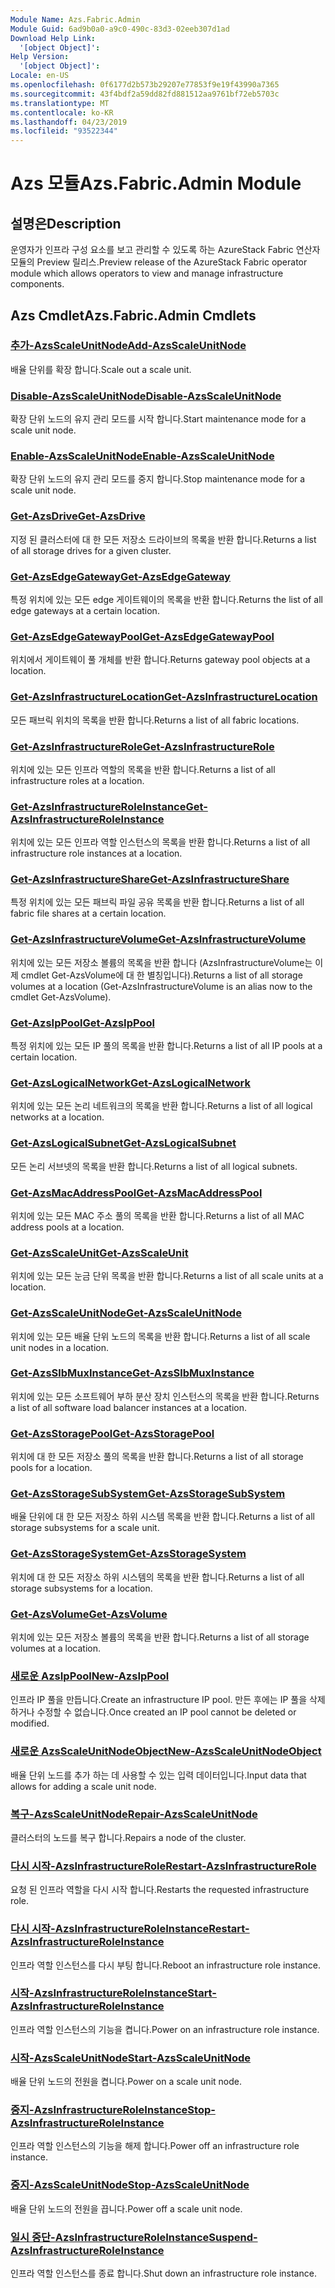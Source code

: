 ```yaml
---
Module Name: Azs.Fabric.Admin
Module Guid: 6ad9b0a0-a9c0-490c-83d3-02eeb307d1ad
Download Help Link:
  '[object Object]': 
Help Version:
  '[object Object]': 
Locale: en-US
ms.openlocfilehash: 0f6177d2b573b29207e77853f9e19f43990a7365
ms.sourcegitcommit: 43f4bdf2a59dd82fd881512aa9761bf72eb5703c
ms.translationtype: MT
ms.contentlocale: ko-KR
ms.lasthandoff: 04/23/2019
ms.locfileid: "93522344"
---
```

# <span data-ttu-id="179aa-101">Azs 모듈</span><span class="sxs-lookup"><span data-stu-id="179aa-101">Azs.Fabric.Admin Module</span></span>
## <span data-ttu-id="179aa-102">설명은</span><span class="sxs-lookup"><span data-stu-id="179aa-102">Description</span></span>
<span data-ttu-id="179aa-103">운영자가 인프라 구성 요소를 보고 관리할 수 있도록 하는 AzureStack Fabric 연산자 모듈의 Preview 릴리스.</span><span class="sxs-lookup"><span data-stu-id="179aa-103">Preview release of the AzureStack Fabric operator module which allows operators to view and manage infrastructure components.</span></span>

## <span data-ttu-id="179aa-104">Azs Cmdlet</span><span class="sxs-lookup"><span data-stu-id="179aa-104">Azs.Fabric.Admin Cmdlets</span></span>
### [<span data-ttu-id="179aa-105">추가-AzsScaleUnitNode</span><span class="sxs-lookup"><span data-stu-id="179aa-105">Add-AzsScaleUnitNode</span></span>](Add-AzsScaleUnitNode.md)
<span data-ttu-id="179aa-106">배율 단위를 확장 합니다.</span><span class="sxs-lookup"><span data-stu-id="179aa-106">Scale out a scale unit.</span></span>

### [<span data-ttu-id="179aa-107">Disable-AzsScaleUnitNode</span><span class="sxs-lookup"><span data-stu-id="179aa-107">Disable-AzsScaleUnitNode</span></span>](Disable-AzsScaleUnitNode.md)
<span data-ttu-id="179aa-108">확장 단위 노드의 유지 관리 모드를 시작 합니다.</span><span class="sxs-lookup"><span data-stu-id="179aa-108">Start maintenance mode for a scale unit node.</span></span>

### [<span data-ttu-id="179aa-109">Enable-AzsScaleUnitNode</span><span class="sxs-lookup"><span data-stu-id="179aa-109">Enable-AzsScaleUnitNode</span></span>](Enable-AzsScaleUnitNode.md)
<span data-ttu-id="179aa-110">확장 단위 노드의 유지 관리 모드를 중지 합니다.</span><span class="sxs-lookup"><span data-stu-id="179aa-110">Stop maintenance mode for a scale unit node.</span></span>

### [<span data-ttu-id="179aa-111">Get-AzsDrive</span><span class="sxs-lookup"><span data-stu-id="179aa-111">Get-AzsDrive</span></span>](Get-AzsDrive.md)
<span data-ttu-id="179aa-112">지정 된 클러스터에 대 한 모든 저장소 드라이브의 목록을 반환 합니다.</span><span class="sxs-lookup"><span data-stu-id="179aa-112">Returns a list of all storage drives for a given cluster.</span></span>

### [<span data-ttu-id="179aa-113">Get-AzsEdgeGateway</span><span class="sxs-lookup"><span data-stu-id="179aa-113">Get-AzsEdgeGateway</span></span>](Get-AzsEdgeGateway.md)
<span data-ttu-id="179aa-114">특정 위치에 있는 모든 edge 게이트웨이의 목록을 반환 합니다.</span><span class="sxs-lookup"><span data-stu-id="179aa-114">Returns the list of all edge gateways at a certain location.</span></span>

### [<span data-ttu-id="179aa-115">Get-AzsEdgeGatewayPool</span><span class="sxs-lookup"><span data-stu-id="179aa-115">Get-AzsEdgeGatewayPool</span></span>](Get-AzsEdgeGatewayPool.md)
<span data-ttu-id="179aa-116">위치에서 게이트웨이 풀 개체를 반환 합니다.</span><span class="sxs-lookup"><span data-stu-id="179aa-116">Returns gateway pool objects at a location.</span></span>

### [<span data-ttu-id="179aa-117">Get-AzsInfrastructureLocation</span><span class="sxs-lookup"><span data-stu-id="179aa-117">Get-AzsInfrastructureLocation</span></span>](Get-AzsInfrastructureLocation.md)
<span data-ttu-id="179aa-118">모든 패브릭 위치의 목록을 반환 합니다.</span><span class="sxs-lookup"><span data-stu-id="179aa-118">Returns a list of all fabric locations.</span></span>

### [<span data-ttu-id="179aa-119">Get-AzsInfrastructureRole</span><span class="sxs-lookup"><span data-stu-id="179aa-119">Get-AzsInfrastructureRole</span></span>](Get-AzsInfrastructureRole.md)
<span data-ttu-id="179aa-120">위치에 있는 모든 인프라 역할의 목록을 반환 합니다.</span><span class="sxs-lookup"><span data-stu-id="179aa-120">Returns a list of all infrastructure roles at a location.</span></span>

### [<span data-ttu-id="179aa-121">Get-AzsInfrastructureRoleInstance</span><span class="sxs-lookup"><span data-stu-id="179aa-121">Get-AzsInfrastructureRoleInstance</span></span>](Get-AzsInfrastructureRoleInstance.md)
<span data-ttu-id="179aa-122">위치에 있는 모든 인프라 역할 인스턴스의 목록을 반환 합니다.</span><span class="sxs-lookup"><span data-stu-id="179aa-122">Returns a list of all infrastructure role instances at a location.</span></span>

### [<span data-ttu-id="179aa-123">Get-AzsInfrastructureShare</span><span class="sxs-lookup"><span data-stu-id="179aa-123">Get-AzsInfrastructureShare</span></span>](Get-AzsInfrastructureShare.md)
<span data-ttu-id="179aa-124">특정 위치에 있는 모든 패브릭 파일 공유 목록을 반환 합니다.</span><span class="sxs-lookup"><span data-stu-id="179aa-124">Returns a list of all fabric file shares at a certain location.</span></span>

### [<span data-ttu-id="179aa-125">Get-AzsInfrastructureVolume</span><span class="sxs-lookup"><span data-stu-id="179aa-125">Get-AzsInfrastructureVolume</span></span>](Get-AzsVolume.md)
<span data-ttu-id="179aa-126">위치에 있는 모든 저장소 볼륨의 목록을 반환 합니다 (AzsInfrastructureVolume는 이제 cmdlet Get-AzsVolume에 대 한 별칭입니다).</span><span class="sxs-lookup"><span data-stu-id="179aa-126">Returns a list of all storage volumes at a location (Get-AzsInfrastructureVolume is an alias now to the cmdlet Get-AzsVolume).</span></span>

### [<span data-ttu-id="179aa-127">Get-AzsIpPool</span><span class="sxs-lookup"><span data-stu-id="179aa-127">Get-AzsIpPool</span></span>](Get-AzsIpPool.md)
<span data-ttu-id="179aa-128">특정 위치에 있는 모든 IP 풀의 목록을 반환 합니다.</span><span class="sxs-lookup"><span data-stu-id="179aa-128">Returns a list of all IP pools at a certain location.</span></span>

### [<span data-ttu-id="179aa-129">Get-AzsLogicalNetwork</span><span class="sxs-lookup"><span data-stu-id="179aa-129">Get-AzsLogicalNetwork</span></span>](Get-AzsLogicalNetwork.md)
<span data-ttu-id="179aa-130">위치에 있는 모든 논리 네트워크의 목록을 반환 합니다.</span><span class="sxs-lookup"><span data-stu-id="179aa-130">Returns a list of all logical networks at a location.</span></span>

### [<span data-ttu-id="179aa-131">Get-AzsLogicalSubnet</span><span class="sxs-lookup"><span data-stu-id="179aa-131">Get-AzsLogicalSubnet</span></span>](Get-AzsLogicalSubnet.md)
<span data-ttu-id="179aa-132">모든 논리 서브넷의 목록을 반환 합니다.</span><span class="sxs-lookup"><span data-stu-id="179aa-132">Returns a list of all logical subnets.</span></span>

### [<span data-ttu-id="179aa-133">Get-AzsMacAddressPool</span><span class="sxs-lookup"><span data-stu-id="179aa-133">Get-AzsMacAddressPool</span></span>](Get-AzsMacAddressPool.md)
<span data-ttu-id="179aa-134">위치에 있는 모든 MAC 주소 풀의 목록을 반환 합니다.</span><span class="sxs-lookup"><span data-stu-id="179aa-134">Returns a list of all MAC address pools at a location.</span></span>

### [<span data-ttu-id="179aa-135">Get-AzsScaleUnit</span><span class="sxs-lookup"><span data-stu-id="179aa-135">Get-AzsScaleUnit</span></span>](Get-AzsScaleUnit.md)
<span data-ttu-id="179aa-136">위치에 있는 모든 눈금 단위 목록을 반환 합니다.</span><span class="sxs-lookup"><span data-stu-id="179aa-136">Returns a list of all scale units at a location.</span></span>

### [<span data-ttu-id="179aa-137">Get-AzsScaleUnitNode</span><span class="sxs-lookup"><span data-stu-id="179aa-137">Get-AzsScaleUnitNode</span></span>](Get-AzsScaleUnitNode.md)
<span data-ttu-id="179aa-138">위치에 있는 모든 배율 단위 노드의 목록을 반환 합니다.</span><span class="sxs-lookup"><span data-stu-id="179aa-138">Returns a list of all scale unit nodes in a location.</span></span>

### [<span data-ttu-id="179aa-139">Get-AzsSlbMuxInstance</span><span class="sxs-lookup"><span data-stu-id="179aa-139">Get-AzsSlbMuxInstance</span></span>](Get-AzsSlbMuxInstance.md)
<span data-ttu-id="179aa-140">위치에 있는 모든 소프트웨어 부하 분산 장치 인스턴스의 목록을 반환 합니다.</span><span class="sxs-lookup"><span data-stu-id="179aa-140">Returns a list of all software load balancer instances at a location.</span></span>

### [<span data-ttu-id="179aa-141">Get-AzsStoragePool</span><span class="sxs-lookup"><span data-stu-id="179aa-141">Get-AzsStoragePool</span></span>](Get-AzsStoragePool.md)
<span data-ttu-id="179aa-142">위치에 대 한 모든 저장소 풀의 목록을 반환 합니다.</span><span class="sxs-lookup"><span data-stu-id="179aa-142">Returns a list of all storage pools for a location.</span></span>

### [<span data-ttu-id="179aa-143">Get-AzsStorageSubSystem</span><span class="sxs-lookup"><span data-stu-id="179aa-143">Get-AzsStorageSubSystem</span></span>](Get-AzsStorageSubSystem.md)
<span data-ttu-id="179aa-144">배율 단위에 대 한 모든 저장소 하위 시스템 목록을 반환 합니다.</span><span class="sxs-lookup"><span data-stu-id="179aa-144">Returns a list of all storage subsystems for a scale unit.</span></span>

### [<span data-ttu-id="179aa-145">Get-AzsStorageSystem</span><span class="sxs-lookup"><span data-stu-id="179aa-145">Get-AzsStorageSystem</span></span>](Get-AzsStorageSystem.md)
<span data-ttu-id="179aa-146">위치에 대 한 모든 저장소 하위 시스템의 목록을 반환 합니다.</span><span class="sxs-lookup"><span data-stu-id="179aa-146">Returns a list of all storage subsystems for a location.</span></span>

### [<span data-ttu-id="179aa-147">Get-AzsVolume</span><span class="sxs-lookup"><span data-stu-id="179aa-147">Get-AzsVolume</span></span>](Get-AzsVolume.md)
<span data-ttu-id="179aa-148">위치에 있는 모든 저장소 볼륨의 목록을 반환 합니다.</span><span class="sxs-lookup"><span data-stu-id="179aa-148">Returns a list of all storage volumes at a location.</span></span>

### [<span data-ttu-id="179aa-149">새로운 AzsIpPool</span><span class="sxs-lookup"><span data-stu-id="179aa-149">New-AzsIpPool</span></span>](New-AzsIpPool.md)
<span data-ttu-id="179aa-150">인프라 IP 풀을 만듭니다.</span><span class="sxs-lookup"><span data-stu-id="179aa-150">Create an infrastructure IP pool.</span></span>
<span data-ttu-id="179aa-151">만든 후에는 IP 풀을 삭제 하거나 수정할 수 없습니다.</span><span class="sxs-lookup"><span data-stu-id="179aa-151">Once created an IP pool cannot be deleted or modified.</span></span>

### [<span data-ttu-id="179aa-152">새로운 AzsScaleUnitNodeObject</span><span class="sxs-lookup"><span data-stu-id="179aa-152">New-AzsScaleUnitNodeObject</span></span>](New-AzsScaleUnitNodeObject.md)
<span data-ttu-id="179aa-153">배율 단위 노드를 추가 하는 데 사용할 수 있는 입력 데이터입니다.</span><span class="sxs-lookup"><span data-stu-id="179aa-153">Input data that allows for adding a scale unit node.</span></span>

### [<span data-ttu-id="179aa-154">복구-AzsScaleUnitNode</span><span class="sxs-lookup"><span data-stu-id="179aa-154">Repair-AzsScaleUnitNode</span></span>](Repair-AzsScaleUnitNode.md)
<span data-ttu-id="179aa-155">클러스터의 노드를 복구 합니다.</span><span class="sxs-lookup"><span data-stu-id="179aa-155">Repairs a node of the cluster.</span></span>

### [<span data-ttu-id="179aa-156">다시 시작-AzsInfrastructureRole</span><span class="sxs-lookup"><span data-stu-id="179aa-156">Restart-AzsInfrastructureRole</span></span>](Restart-AzsInfrastructureRole.md)
<span data-ttu-id="179aa-157">요청 된 인프라 역할을 다시 시작 합니다.</span><span class="sxs-lookup"><span data-stu-id="179aa-157">Restarts the requested infrastructure role.</span></span>

### [<span data-ttu-id="179aa-158">다시 시작-AzsInfrastructureRoleInstance</span><span class="sxs-lookup"><span data-stu-id="179aa-158">Restart-AzsInfrastructureRoleInstance</span></span>](Restart-AzsInfrastructureRoleInstance.md)
<span data-ttu-id="179aa-159">인프라 역할 인스턴스를 다시 부팅 합니다.</span><span class="sxs-lookup"><span data-stu-id="179aa-159">Reboot an infrastructure role instance.</span></span>

### [<span data-ttu-id="179aa-160">시작-AzsInfrastructureRoleInstance</span><span class="sxs-lookup"><span data-stu-id="179aa-160">Start-AzsInfrastructureRoleInstance</span></span>](Start-AzsInfrastructureRoleInstance.md)
<span data-ttu-id="179aa-161">인프라 역할 인스턴스의 기능을 켭니다.</span><span class="sxs-lookup"><span data-stu-id="179aa-161">Power on an infrastructure role instance.</span></span>

### [<span data-ttu-id="179aa-162">시작-AzsScaleUnitNode</span><span class="sxs-lookup"><span data-stu-id="179aa-162">Start-AzsScaleUnitNode</span></span>](Start-AzsScaleUnitNode.md)
<span data-ttu-id="179aa-163">배율 단위 노드의 전원을 켭니다.</span><span class="sxs-lookup"><span data-stu-id="179aa-163">Power on a scale unit node.</span></span>

### [<span data-ttu-id="179aa-164">중지-AzsInfrastructureRoleInstance</span><span class="sxs-lookup"><span data-stu-id="179aa-164">Stop-AzsInfrastructureRoleInstance</span></span>](Stop-AzsInfrastructureRoleInstance.md)
<span data-ttu-id="179aa-165">인프라 역할 인스턴스의 기능을 해제 합니다.</span><span class="sxs-lookup"><span data-stu-id="179aa-165">Power off an infrastructure role instance.</span></span>

### [<span data-ttu-id="179aa-166">중지-AzsScaleUnitNode</span><span class="sxs-lookup"><span data-stu-id="179aa-166">Stop-AzsScaleUnitNode</span></span>](Stop-AzsScaleUnitNode.md)
<span data-ttu-id="179aa-167">배율 단위 노드의 전원을 끕니다.</span><span class="sxs-lookup"><span data-stu-id="179aa-167">Power off a scale unit node.</span></span>

### [<span data-ttu-id="179aa-168">일시 중단-AzsInfrastructureRoleInstance</span><span class="sxs-lookup"><span data-stu-id="179aa-168">Suspend-AzsInfrastructureRoleInstance</span></span>](Suspend-AzsInfrastructureRoleInstance.md)
<span data-ttu-id="179aa-169">인프라 역할 인스턴스를 종료 합니다.</span><span class="sxs-lookup"><span data-stu-id="179aa-169">Shut down an infrastructure role instance.</span></span>

